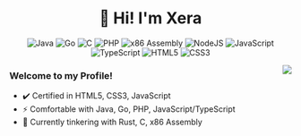 <h1 align="center">👋 Hi! I'm Xera</h1>
<p align="center">
  <img alt="Java" src="https://img.shields.io/badge/-Java-black?style=flat-square&logo=OpenJDK">
  <img alt="Go" src="https://img.shields.io/badge/-Go-black?style=flat-square&logo=go">
  <img alt="C" src="https://img.shields.io/badge/-C-black?style=flat-square&logo=c">
  <img alt="PHP" src="https://img.shields.io/badge/-PHP-black?style=flat-square&logo=php">
  <img alt="x86 Assembly" src="https://img.shields.io/badge/-x86 assembly-black?style=flat-square&logo=assembly">
  <img alt="NodeJS" src="https://img.shields.io/badge/-NodeJS-black?style=flat-square&logo=node.js">
  <img alt="JavaScript" src="https://img.shields.io/badge/-JavaScript-black?style=flat-square&logo=javascript">
  <img alt="TypeScript" src="https://img.shields.io/badge/-TypeScript-black?style=flat-square&logo=typescript">
  <img alt="HTML5" src="https://img.shields.io/badge/-HTML5-black?style=flat-square&logo=html5">
  <img alt="CSS3" src="https://img.shields.io/badge/-CSS3-black?style=flat-square&logo=css3">
</p>

<img align="right" src="https://github.com/256msn/256msn/blob/main/github-metrics.svg">

### Welcome to my Profile!
- ✔️ Certified in HTML5, CSS3, JavaScript
- ⚡ Comfortable with Java, Go, PHP, JavaScript/TypeScript
- 🌱 Currently tinkering with Rust, C, x86 Assembly


